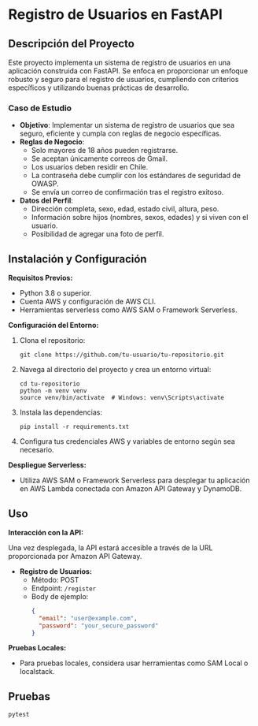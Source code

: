 # Registro de Usuarios en FastAPI

## Descripción del Proyecto
Este proyecto implementa un sistema de registro de usuarios en una aplicación construida con FastAPI. Se enfoca en proporcionar un enfoque robusto y seguro para el registro de usuarios, cumpliendo con criterios específicos y utilizando buenas prácticas de desarrollo.

### Caso de Estudio
- **Objetivo**: Implementar un sistema de registro de usuarios que sea seguro, eficiente y cumpla con reglas de negocio específicas.
- **Reglas de Negocio**:
    - Solo mayores de 18 años pueden registrarse.
    - Se aceptan únicamente correos de Gmail.
    - Los usuarios deben residir en Chile.
    - La contraseña debe cumplir con los estándares de seguridad de OWASP.
    - Se envía un correo de confirmación tras el registro exitoso.
- **Datos del Perfil**:
    - Dirección completa, sexo, edad, estado civil, altura, peso.
    - Información sobre hijos (nombres, sexos, edades) y si viven con el usuario.
    - Posibilidad de agregar una foto de perfil.
## Instalación y Configuración

**Requisitos Previos:**
- Python 3.8 o superior.
- Cuenta AWS y configuración de AWS CLI.
- Herramientas serverless como AWS SAM o Framework Serverless.

**Configuración del Entorno:**
1. Clona el repositorio:
   ```
   git clone https://github.com/tu-usuario/tu-repositorio.git
2. Navega al directorio del proyecto y crea un entorno virtual:
   ```
   cd tu-repositorio
   python -m venv venv
   source venv/bin/activate  # Windows: venv\Scripts\activate
3. Instala las dependencias:
   ```
   pip install -r requirements.txt
   ```
4. Configura tus credenciales AWS y variables de entorno según sea necesario.

**Despliegue Serverless:**
- Utiliza AWS SAM o Framework Serverless para desplegar tu aplicación en AWS Lambda conectada con Amazon API Gateway y DynamoDB.

## Uso

**Interacción con la API:**

Una vez desplegada, la API estará accesible a través de la URL proporcionada por Amazon API Gateway.

- **Registro de Usuarios:**
  - Método: POST
  - Endpoint: `/register`
  - Body de ejemplo:
    ```json
    {
      "email": "user@example.com",
      "password": "your_secure_password"
    }
    ```

**Pruebas Locales:**

- Para pruebas locales, considera usar herramientas como SAM Local o localstack.

## Pruebas

```
pytest
```
